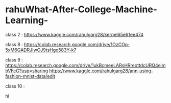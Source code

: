 # rahuWhat-After-College-Machine-Learning-

class 2 : https://www.kaggle.com/rahulgarg28/kernel65e61ee474

class 8 :  https://colab.research.google.com/drive/1OzCOp-5xM6GADRJIwOJ9tsHgo583Y-k7

class 9 :  https://colab.research.google.com/drive/1ukBcmeeLARsHRreottdcURQ4eimbVFcG?usp=sharing
           https://www.kaggle.com/rahulgarg28/ann-using-fashion-mnist-data/edit

class 10 : 

hi
